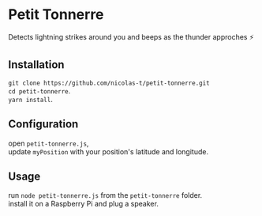 # Petit Tonnerre

Detects lightning strikes around you and beeps as the thunder approches :zap:

## Installation
`git clone https://github.com/nicolas-t/petit-tonnerre.git`  
`cd petit-tonnerre`.  
`yarn install`. 

## Configuration
open `petit-tonnerre.js`,  
update `myPosition` with your position's latitude and longitude.

## Usage
run `node petit-tonnerre.js` from the `petit-tonnerre` folder.  
install it on a Raspberry Pi and plug a speaker.  



